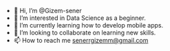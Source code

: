 - 👋 Hi, I’m @Gizem-sener
- 👀 I’m interested in Data Science as a beginner. 
- 🌱 I’m currently learning how to develop mobile apps. 
- 💞️ I’m looking to collaborate on learning new skills. 
- 📫 How to reach me senerrgizemm@gmail.com 

<!---
Gizem-sener/Gizem-sener is a ✨ special ✨ repository because its `README.md` (this file) appears on your GitHub profile.
You can click the Preview link to take a look at your changes.
--->
